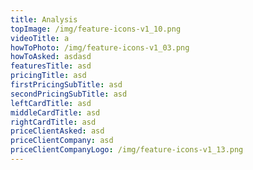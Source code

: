 ```yaml
---
title: Analysis
topImage: /img/feature-icons-v1_10.png
videoTitle: a
howToPhoto: /img/feature-icons-v1_03.png
howToAsked: asdasd
featuresTitle: asd
pricingTitle: asd
firstPricingSubTitle: asd
secondPricingSubTitle: asd
leftCardTitle: asd
middleCardTitle: asd
rightCardTitle: asd
priceClientAsked: asd
priceClientCompany: asd
priceClientCompanyLogo: /img/feature-icons-v1_13.png
---
```


